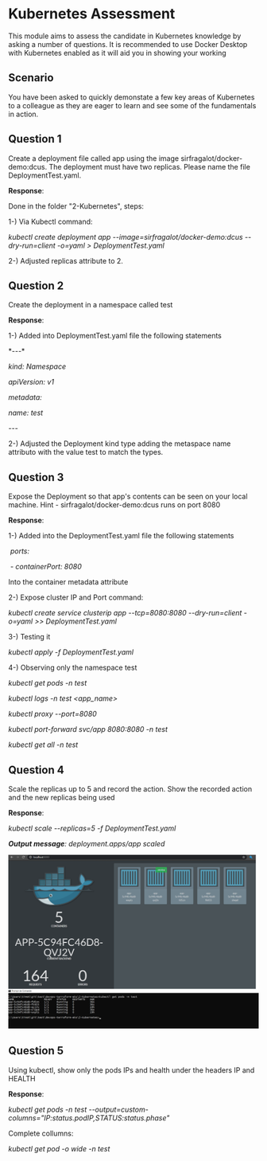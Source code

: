 # Kubernetes Assessment

This module aims to assess the candidate in Kubernetes knowledge by asking a number of questions. It is recommended to use Docker Desktop with Kubernetes enabled as it will aid you in showing your working

## Scenario

You have been asked to quickly demonstate a few key areas of Kubernetes to a colleague as they are eager to learn and see some of the fundamentals in action.  

## Question 1

Create a deployment file called app using the image sirfragalot/docker-demo:dcus. The deployment must have two replicas.
Please name the file DeploymentTest.yaml.

**Response**: 

Done in the folder "2-Kubernetes", steps:

1-) Via Kubectl command:

*kubectl create deployment app --image=sirfragalot/docker-demo:dcus --dry-run=client -o=yaml > DeploymentTest.yaml* 

2-)  Adjusted replicas attribute to 2.

## Question 2

Create the deployment in a namespace called test

**Response**: 

1-) Added into DeploymentTest.yaml file the following statements

\*---*

*kind: Namespace*

*apiVersion: v1*

*metadata:*

 *name: test*

*\---*

2-)  Adjusted the Deployment kind type adding the metaspace name attributo with the value test to match the types.

## Question 3

Expose the Deployment so that app's contents can be seen on your local machine. Hint - sirfragalot/docker-demo:dcus runs on port 8080

**Response**: 

1-) Added into the DeploymentTest.yaml file the following statements

​    *ports:*

​    *\- containerPort: 8080*

Into the container metadata attribute

2-) Expose cluster IP and Port command:

*kubectl create service clusterip app --tcp=8080:8080 --dry-run=client -o=yaml >> DeploymentTest.yaml*

3-) Testing it

*kubectl apply -f DeploymentTest.yaml*

4-) Observing only the namespace test

*kubectl get pods -n test*

*kubectl logs -n test <app_name>*

*kubectl proxy --port=8080*

*kubectl port-forward svc/app 8080:8080 -n test*

*kubectl get all -n test*



## Question 4

Scale the replicas up to 5 and record the action. Show the recorded action and the new replicas being used

**Response**: 

*kubectl scale --replicas=5 -f DeploymentTest.yaml*

***Output message**: deployment.apps/app scaled*

![Example](images/5_nodes.png)

## Question 5

Using kubectl, show only the pods IPs and health under the headers IP and HEALTH

**Response**: 

*kubectl get pods -n test --output=custom-columns="IP:status.podIP,STATUS:status.phase"*

Complete collumns:

*kubectl get pod -o wide -n test*



